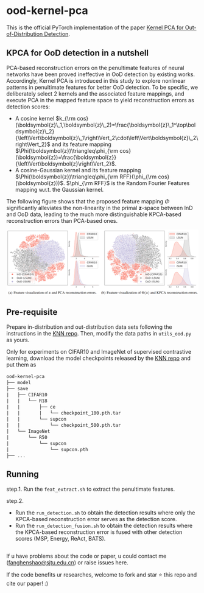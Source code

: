 # ood-kernel-pca
This is the official PyTorch implementation of the paper [Kernel PCA for Out-of-Distribution Detection](https://arxiv.org/abs/2402.02949).

## KPCA for OoD detection in a nutshell

PCA-based reconstruction errors on the penultimate features of neural networks have been proved ineffective in OoD detection by existing works.
Accordingly, Kernel PCA is introduced in this study to explore nonlinear patterns in penultimate features for better OoD detection.
To be specific, we deliberately select 2 kernels and the associated feature mappings, and execute PCA in the mapped feature space to yield reconstruction errors as detection scores:
- A cosine kernel $k_{\rm cos}(\boldsymbol{z}\_1,\boldsymbol{z}\_2)=\frac{\boldsymbol{z}\_1^\top\boldsymbol{z}\_2}{\left\Vert\boldsymbol{z}\_1\right\Vert_2\cdot\left\Vert\boldsymbol{z}\_2\right\Vert_2}$ and its feature mapping $\Phi(\boldsymbol{z})\triangleq\phi_{\rm cos}(\boldsymbol{z})=\frac{\boldsymbol{z}}{\left\Vert\boldsymbol{z}\right\Vert_2}$.
- A cosine-Gaussian kernel and its feature mapping $\Phi(\boldsymbol{z})\triangleq\phi_{\rm RFF}(\phi_{\rm cos}(\boldsymbol{z}))$. $\phi_{\rm RFF}$ is the Random Fourier Features mapping w.r.t. the Gaussian kernel.

The following figure shows that the proposed feature mapping $\Phi$ significantly alleviates the non-linearity in the primal $\boldsymbol{z}$-space between InD and OoD data, leading to the much more distinguishable KPCA-based reconstruction errors than PCA-based ones.

<a href="pics/intro.png"><div align="center"><img src="pics/intro.png"></div></a>



## Pre-requisite
Prepare in-distribution and out-distribution data sets following the instructions in the [KNN repo](https://github.com/deeplearning-wisc/knn-ood).
Then, modify the data paths in `utils_ood.py` as yours.

Only for experiments on CIFAR10 and ImageNet of supervised contrastive learning, download the model checkpoints released by the [KNN repo](https://github.com/deeplearning-wisc/knn-ood) and put them as
```
ood-kernel-pca
├── model
├── save
|   ├── CIFAR10
|   |   └── R18
|   |       ├── ce
|   |       |   └── checkpoint_100.pth.tar
|   |       └── supcon
|   |           └── checkpoint_500.pth.tar
|   └── ImageNet
|       └── R50
|           └── supcon
|               └── supcon.pth
├── ...
```

## Running
step.1. Run the `feat_extract.sh` to extract the penultimate features.

step.2. 
- Run the `run_detection.sh` to obtain the detection results where only the KPCA-based reconstruction error serves as the detection score. 
- Run the `run_detection_fusion.sh` to obtain the detection results where the KPCA-based reconstruction error is fused with other detection scores (MSP, Energy, ReAct, BATS).

## 

If u have problems about the code or paper, u could contact me (fanghenshao@sjtu.edu.cn) or raise issues here.

If the code benefits ur researches, welcome to fork and star ⭐ this repo and cite our paper! :)
